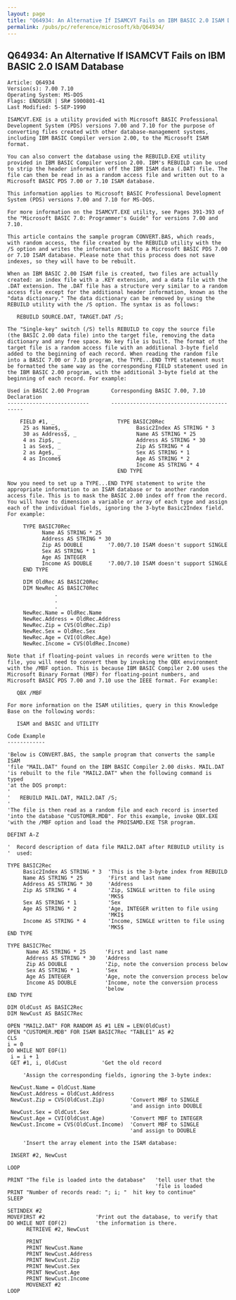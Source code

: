 ```yaml
---
layout: page
title: "Q64934: An Alternative If ISAMCVT Fails on IBM BASIC 2.0 ISAM Database"
permalink: /pubs/pc/reference/microsoft/kb/Q64934/
---
```


## Q64934: An Alternative If ISAMCVT Fails on IBM BASIC 2.0 ISAM Database

	Article: Q64934
	Version(s): 7.00 7.10
	Operating System: MS-DOS
	Flags: ENDUSER | SR# S900801-41
	Last Modified: 5-SEP-1990
	
	ISAMCVT.EXE is a utility provided with Microsoft BASIC Professional
	Development System (PDS) versions 7.00 and 7.10 for the purpose of
	converting files created with other database-management systems,
	including IBM BASIC Compiler version 2.00, to the Microsoft ISAM
	format.
	
	You can also convert the database using the REBUILD.EXE utility
	provided in IBM BASIC Compiler version 2.00. IBM's REBUILD can be used
	to strip the header information off the IBM ISAM data (.DAT) file. The
	file can then be read in as a random access file and written out to a
	Microsoft BASIC PDS 7.00 or 7.10 ISAM database.
	
	This information applies to Microsoft BASIC Professional Development
	System (PDS) versions 7.00 and 7.10 for MS-DOS.
	
	For more information on the ISAMCVT.EXE utility, see Pages 391-393 of
	the "Microsoft BASIC 7.0: Programmer's Guide" for versions 7.00 and
	7.10.
	
	This article contains the sample program CONVERT.BAS, which reads,
	with random access, the file created by the REBUILD utility with the
	/S option and writes the information out to a Microsoft BASIC PDS 7.00
	or 7.10 ISAM database. Please note that this process does not save
	indexes, so they will have to be rebuilt.
	
	When an IBM BASIC 2.00 ISAM file is created, two files are actually
	created: an index file with a .KEY extension, and a data file with the
	.DAT extension. The .DAT file has a structure very similar to a random
	access file except for the additional header information, known as the
	"data dictionary." The data dictionary can be removed by using the
	REBUILD utility with the /S option. The syntax is as follows:
	
	   REBUILD SOURCE.DAT, TARGET.DAT /S;
	
	The "Single-key" switch (/S) tells REBUILD to copy the source file
	(the BASIC 2.00 data file) into the target file, removing the data
	dictionary and any free space. No key file is built. The format of the
	target file is a random access file with an additional 3-byte field
	added to the beginning of each record. When reading the random file
	into a BASIC 7.00 or 7.10 program, the TYPE...END TYPE statement must
	be formatted the same way as the corresponding FIELD statement used in
	the IBM BASIC 2.00 program, with the additional 3-byte field at the
	beginning of each record. For example:
	
	Used in BASIC 2.00 Program       Corresponding BASIC 7.00, 7.10 Declaration
	--------------------------       ------------------------------------------
	
	    FIELD #1, _                    TYPE BASIC20Rec
	     25 as Name$, _                      Basic2Index AS STRING * 3
	     30 as Address$, _                   Name AS STRING * 25
	     4 as Zip$, _                        Address AS STRING * 30
	     1 as Sex$, _                        Zip AS STRING * 4
	     2 as Age$, _                        Sex AS STRING * 1
	     4 as Income$                        Age AS STRING * 2
	                                         Income AS STRING * 4
	                                   END TYPE
	
	Now you need to set up a TYPE...END TYPE statement to write the
	appropriate information to an ISAM database or to another random
	access file. This is to mask the BASIC 2.00 index off from the record.
	You will have to dimension a variable or array of each type and assign
	each of the individual fields, ignoring the 3-byte Basic2Index field.
	For example:
	
	     TYPE BASIC70Rec
	           Name AS STRING * 25
	           Address AS STRING * 30
	           Zip AS DOUBLE        '7.00/7.10 ISAM doesn't support SINGLE
	           Sex AS STRING * 1
	           Age AS INTEGER
	           Income AS DOUBLE     '7.00/7.10 ISAM doesn't support SINGLE
	     END TYPE
	
	     DIM OldRec AS BASIC20Rec
	     DIM NewRec AS BASIC70Rec
	               .
	               .
	               .
	     NewRec.Name = OldRec.Name
	     NewRec.Address = OldRec.Address
	     NewRec.Zip = CVS(OldRec.Zip)
	     NewRec.Sex = OldRec.Sex
	     NewRec.Age = CVI(OldRec.Age)
	     NewRec.Income = CVS(OldRec.Income)
	
	Note that if floating-point values in records were written to the
	file, you will need to convert them by invoking the QBX environment
	with the /MBF option. This is because IBM BASIC Compiler 2.00 uses the
	Microsoft Binary Format (MBF) for floating-point numbers, and
	Microsoft BASIC PDS 7.00 and 7.10 use the IEEE format. For example:
	
	   QBX /MBF
	
	For more information on the ISAM utilities, query in this Knowledge
	Base on the following words:
	
	   ISAM and BASIC and UTILITY
	
	Code Example
	------------
	
	'Below is CONVERT.BAS, the sample program that converts the sample ISAM
	'file "MAIL.DAT" found on the IBM BASIC Compiler 2.00 disks. MAIL.DAT
	'is rebuilt to the file "MAIL2.DAT" when the following command is typed
	'at the DOS prompt:
	'
	'   REBUILD MAIL.DAT, MAIL2.DAT /S;
	'
	'The file is then read as a random file and each record is inserted
	'into the database "CUSTOMER.MDB". For this example, invoke QBX.EXE
	'with the /MBF option and load the PROISAMD.EXE TSR program.
	
	DEFINT A-Z
	
	'  Record description of data file MAIL2.DAT after REBUILD utility is
	'  used:
	
	TYPE BASIC2Rec
	     Basic2Index AS STRING * 3  'This is the 3-byte index from REBUILD
	     Name AS STRING * 25        'First and last name
	     Address AS STRING * 30     'Address
	     Zip AS STRING * 4          'Zip, SINGLE written to file using
	                                'MKS$
	     Sex AS STRING * 1          'Sex
	     Age AS STRING * 2          'Age, INTEGER written to file using
	                                'MKI$
	     Income AS STRING * 4       'Income, SINGLE written to file using
	                                'MKS$
	END TYPE
	
	TYPE BASIC7Rec
	      Name AS STRING * 25      'First and last name
	      Address AS STRING * 30   'Address
	      Zip AS DOUBLE            'Zip, note the conversion process below
	      Sex AS STRING * 1        'Sex
	      Age AS INTEGER           'Age, note the conversion process below
	      Income AS DOUBLE         'Income, note the conversion process
	                               'below
	END TYPE
	
	DIM OldCust AS BASIC2Rec
	DIM NewCust AS BASIC7Rec
	
	OPEN "MAIL2.DAT" FOR RANDOM AS #1 LEN = LEN(OldCust)
	OPEN "CUSTOMER.MDB" FOR ISAM BASIC7Rec "TABLE1" AS #2
	CLS
	i = 0
	DO WHILE NOT EOF(1)
	 i = i + 1
	 GET #1, i, OldCust           'Get the old record
	
	     'Assign the corresponding fields, ignoring the 3-byte index:
	
	 NewCust.Name = OldCust.Name
	 NewCust.Address = OldCust.Address
	 NewCust.Zip = CVS(OldCust.Zip)        'Convert MBF to SINGLE
	                                       'and assign into DOUBLE
	 NewCust.Sex = OldCust.Sex
	 NewCust.Age = CVI(OldCust.Age)        'Convert MBF to INTEGER
	 NewCust.Income = CVS(OldCust.Income)  'Convert MBF to SINGLE
	                                       'and assign to DOUBLE
	
	     'Insert the array element into the ISAM database:
	
	 INSERT #2, NewCust
	
	LOOP
	
	PRINT "The file is loaded into the database"   'tell user that the
	                                               'file is loaded
	PRINT "Number of records read: "; i; "  hit key to continue"
	SLEEP
	
	SETINDEX #2
	MOVEFIRST #2                'Print out the database, to verify that
	DO WHILE NOT EOF(2)         'the information is there.
	      RETRIEVE #2, NewCust
	
	      PRINT
	      PRINT NewCust.Name
	      PRINT NewCust.Address
	      PRINT NewCust.Zip
	      PRINT NewCust.Sex
	      PRINT NewCust.Age
	      PRINT NewCust.Income
	      MOVENEXT #2
	LOOP
